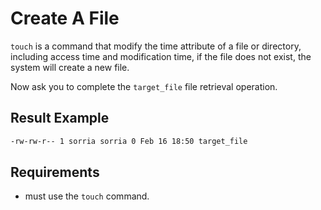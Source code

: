 # Create A File

`touch` is a command that modify the time attribute of a file or directory, including access time and modification time, if the file does not exist, the system will create a new file.

Now ask you to complete the `target_file` file retrieval operation.

## Result Example

```bash
-rw-rw-r-- 1 sorria sorria 0 Feb 16 18:50 target_file
```

## Requirements

- must use the `touch` command.

